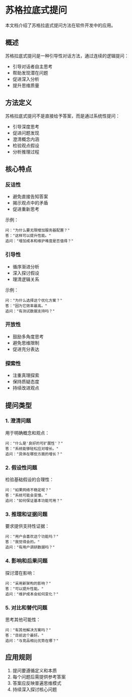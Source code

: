 # 苏格拉底式提问

本文档介绍了苏格拉底式提问方法在软件开发中的应用。

## 概述

苏格拉底式提问是一种引导性对话方法，通过连续的逻辑提问：

- 引导对话者自主思考
- 帮助发现潜在问题
- 促进深入分析
- 提升思维质量

## 方法定义

苏格拉底式提问不是直接给予答案，而是通过系统性提问：

- 引导深度思考
- 促进问题发现
- 澄清概念内涵
- 检验观点假设
- 分析推理过程

## 核心特点

### 反诘性

- 避免直接告知答案
- 揭示观点中的矛盾
- 促进重新思考

示例：

```text
问："为什么要无限增加服务器配置？"
答："这样可以提升性能。"
追问："增加成本和维护难度是否值得？"
```

### 引导性

- 循序渐进分析
- 深入探讨假设
- 理清逻辑关系

示例：

```text
问："为什么选择这个优化方案？"
答："因为它效率最高。"
追问："有测试数据支持吗？"
```

### 开放性

- 鼓励多角度思考
- 避免思维限制
- 促进充分表达

### 探索性

- 注重真理探索
- 保持质疑态度
- 持续改进观点

## 提问类型

### 1. 澄清问题

用于明确概念和观点：

```text
问："什么是'良好的可扩展性'？"
答："系统能够轻松应对增长。"
追问："具体在哪些方面的增长？"
```

### 2. 假设性问题

检验基础假设的合理性：

```text
问："如果网络不稳定呢？"
答："系统可能会变慢。"
追问："如何保证基本功能可用？"
```

### 3. 推理和证据问题

要求提供支持性证据：

```text
问："用户会喜欢这个功能吗？"
答："我觉得会的。"
追问："有用户调研数据吗？"
```

### 4. 影响和后果问题

探讨潜在影响：

```text
问："采用新架构的影响？"
答："可以提升性能。"
追问："维护成本会如何变化？"
```

### 5. 对比和替代问题

思考其他可能性：

```text
问："有其他解决方案吗？"
答："目前这个最好。"
追问："与竞品相比优势在哪？"
```

## 应用规则

1. 提问要遵循定义和本质
2. 每个问题后需提供参考答案
3. 答案应反映普遍思维模式
4. 持续深入探讨核心问题
